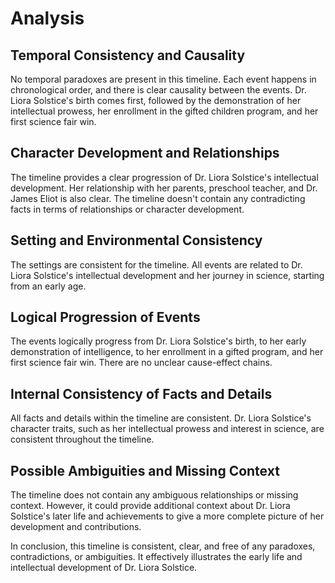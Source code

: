 # Analysis

## Temporal Consistency and Causality
No temporal paradoxes are present in this timeline. Each event happens in chronological order, and there is clear causality between the events. Dr. Liora Solstice's birth comes first, followed by the demonstration of her intellectual prowess, her enrollment in the gifted children program, and her first science fair win.

## Character Development and Relationships
The timeline provides a clear progression of Dr. Liora Solstice's intellectual development. Her relationship with her parents, preschool teacher, and Dr. James Eliot is also clear. The timeline doesn't contain any contradicting facts in terms of relationships or character development.

## Setting and Environmental Consistency
The settings are consistent for the timeline. All events are related to Dr. Liora Solstice's intellectual development and her journey in science, starting from an early age.

## Logical Progression of Events
The events logically progress from Dr. Liora Solstice's birth, to her early demonstration of intelligence, to her enrollment in a gifted program, and her first science fair win. There are no unclear cause-effect chains.

## Internal Consistency of Facts and Details
All facts and details within the timeline are consistent. Dr. Liora Solstice's character traits, such as her intellectual prowess and interest in science, are consistent throughout the timeline.

## Possible Ambiguities and Missing Context
The timeline does not contain any ambiguous relationships or missing context. However, it could provide additional context about Dr. Liora Solstice's later life and achievements to give a more complete picture of her development and contributions. 

In conclusion, this timeline is consistent, clear, and free of any paradoxes, contradictions, or ambiguities. It effectively illustrates the early life and intellectual development of Dr. Liora Solstice.